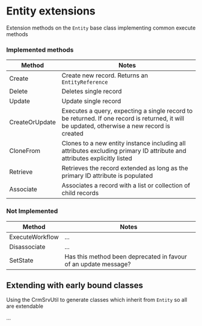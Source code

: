 # Entity extensions

Extension methods on the `Entity` base class implementing common execute methods

### Implemented methods

| Method | Notes |
| - | - |
| Create | Create new record. Returns an `EntityReference` |
| Delete | Deletes single record |
| Update | Update single record |
| CreateOrUpdate | Executes a query, expecting a single record to be returned. If one record is returned, it will be updated, otherwise a new record is created |
| CloneFrom | Clones to a new entity instance including all attributes excluding primary ID attribute and attributes explicitly listed |
| Retrieve | Retrieves the record extended as long as the primary ID attribute is populated |
| Associate | Associates a record with a list or collection of child records |

### Not Implemented
| Method | Notes |
| - | - |
| ExecuteWorkflow | ... |
| Disassociate | ... |
| SetState | Has this method been deprecated in favour of an update message? |

## Extending with early bound classes

Using the CrmSrvUtil to generate classes which inherit from `Entity` so all are extendable

...